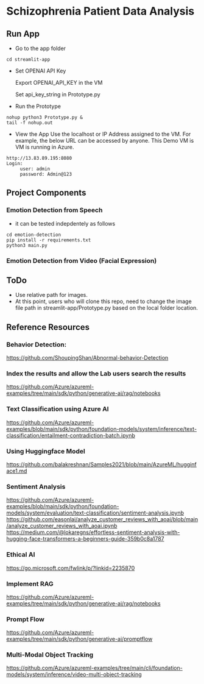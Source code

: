 # Schizophrenia Patient Data Analysis


## Run App
- Go to the app folder
```
cd streamlit-app
```
- Set OPENAI API Key
  
  Export OPENAI_API_KEY in the VM
  
  Set api_key_string in Prototype.py
  
- Run the Prototype
```
nohup python3 Prototype.py &
tail -f nohup.out
```
- View the App
  Use the localhost or IP Address assigned to the VM. For example, the below URL can be accessed by anyone. This Demo VM is VM is running in Azure.
```
http://13.83.89.195:8080
Login: 
     user: admin 
     password: Admin@123
```

## Project Components 
### Emotion Detection from Speech
- it can be tested indepdentely as follows
```
cd emotion-detection
pip install -r requirements.txt
python3 main.py
```
### Emotion Detection from Video (Facial Expression)


## ToDo
- Use relative path for images.
- At this point, users who will clone this repo, need to change the image file path in streamlit-app/Prototype.py based on the local folder location.


## Reference Resources
### Behavior Detection:

https://github.com/ShoupingShan/Abnormal-behavior-Detection 

### Index the results and allow the Lab users search the results

https://github.com/Azure/azureml-examples/tree/main/sdk/python/generative-ai/rag/notebooks

### Text Classification using Azure AI

https://github.com/Azure/azureml-examples/blob/main/sdk/python/foundation-models/system/inference/text-classification/entailment-contradiction-batch.ipynb

### Using Huggingface Model

https://github.com/balakreshnan/Samples2021/blob/main/AzureML/hugginface1.md

### Sentiment Analysis

https://github.com/Azure/azureml-examples/blob/main/sdk/python/foundation-models/system/evaluation/text-classification/sentiment-analysis.ipynb
https://github.com/easonlai/analyze_customer_reviews_with_aoai/blob/main/analyze_customer_reviews_with_aoai.ipynb
https://medium.com/@lokaregns/effortless-sentiment-analysis-with-hugging-face-transformers-a-beginners-guide-359b0c8a1787

### Ethical AI
https://go.microsoft.com/fwlink/p/?linkid=2235870

### Implement RAG 
https://github.com/Azure/azureml-examples/tree/main/sdk/python/generative-ai/rag/notebooks

### Prompt Flow
https://github.com/Azure/azureml-examples/tree/main/sdk/python/generative-ai/promptflow

### Multi-Modal Object Tracking
https://github.com/Azure/azureml-examples/tree/main/cli/foundation-models/system/inference/video-multi-object-tracking


